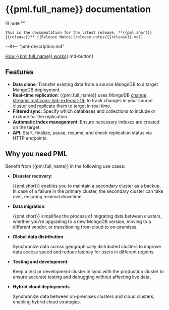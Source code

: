 # {{pml.full_name}} documentation

!!! note ""

    This is the documentation for the latest release, **{{pml.short}} {{release}}** ([Release Notes](release-notes/{{release}}.md)).


--8<-- "pml-description.md"

[How {{pml.full_name}} works](intro.md){.md-button}

## Features

* **Data clone**: Transfer existing data from a source MongoDB to a target MongoDB deployment.
* **Real-time replication**: {{pml.full_name}} uses MongoDB [change streams :octicons-link-external-16:](https://mongodb.com/docs/manual/changeStreams/) to track changes in your source cluster and replicate them to target in real time.
* **Filtered sync**: Specify which databases and collections to include or exclude for the replication.
* **Automatic index management**: Ensure necessary indexes are created on the target.
* **API**: Start, finalize, pause, resume, and check replication status via HTTP endpoints.

## Why you need PML

Benefit from {{pml.full_name}} in the following use cases:

* **Disaster recovery**:

    {{pml.short}} enables you to maintain a secondary cluster as a backup. In case of a failure in the primary cluster, the secondary cluster can take over, ensuring minimal downtime.
    
* **Data migration**:

    {{pml.short}} simplifies the process of migrating data between clusters, whether you're upgrading to a new MongoDB version, moving to a different vendor, or transitioning from cloud to on-premises.

* **Global data distribution**

    Synchronize data across geographically distributed clusters to improve data access speed and reduce latency for users in different regions.

* **Testing and development**:

    Keep a test or development cluster in sync with the production cluster to ensure accurate testing and debugging without affecting live data.

* **Hybrid cloud deployments**

    Synchronize data between on-premises clusters and cloud clusters, enabling hybrid cloud strategies.
